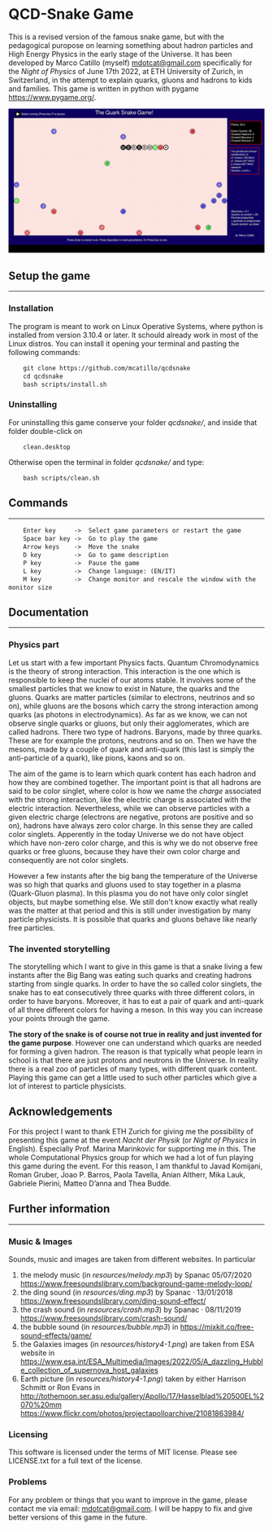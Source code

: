 
QCD-Snake Game
==============

This is a revised version of the famous snake game, but with the pedagogical puropose on learning something about hadron particles and High Energy Physics in the early stage of the Universe. It has been developed by Marco Catillo (myself) <mdotcat@gmail.com> specifically for the *Night of Physics* of June 17th 2022, at ETH University of Zurich, in Switzerland, in the attempt to explain quarks, gluons and hadrons to kids and families. This game is written in python with pygame <https://www.pygame.org/>.


![Game Example](resources/game.gif)


## Setup the game
------------

### Installation

The program is meant to work on Linux Operative Systems, where python is installed from version 3.10.4 or later.
It schould already work in most of the Linux distros. You can install it opening your terminal and pasting the following commands:

        git clone https://github.com/mcatillo/qcdsnake
        cd qcdsnake
        bash scripts/install.sh


### Uninstalling

For uninstalling this game conserve your folder *qcdsnake/*, and inside that folder double-click on

        clean.desktop

Otherwise open the terminal in folder *qcdsnake/* and type:

        bash scripts/clean.sh


## Commands
---------

        Enter key     ->  Select game parameters or restart the game
        Space bar key ->  Go to play the game
        Arrow keys    ->  Move the snake
        D key         ->  Go to game description
        P key         ->  Pause the game
        L key         ->  Change language: (EN/IT)
        M key         ->  Change monitor and rescale the window with the monitor size

## Documentation
-------------

### Physics part

Let us start with a few important Physics facts.
Quantum Chromodynamics is the theory of strong interaction. This interaction is the one which is responsible to keep the nuclei of our atoms stable. It involves some of the smallest particles that we know to exist in Nature, the quarks and the gluons. Quarks are matter particles (similar to electrons, neutrinos  and so on), while gluons are the bosons which carry the strong interaction among quarks (as photons in electrodynamics). As far as we know, we can not observe single quarks or gluons, but only their agglomerates, which are called hadrons. There two type of hadrons. Baryons, made by three quarks. These are for example the protons, neutrons and so on. Then we have the mesons, made by a couple of quark and anti-quark (this last is simply the anti-particle of a quark), like pions, kaons and so on.

The aim of the game is to learn which quark content has each hadron and how they are combined together.
The important point is that all hadrons are said to be color singlet, where color is how we name the *charge* associated with the strong interaction, like the electric charge is associated with the electric interaction.
Nevertheless, while we can observe particles with a given electric charge (electrons are negative, protons are positive and so on), hadrons have always zero color charge. In this sense they are called color singlets.
Apperently in the today Universe we do not have object which have non-zero color charge, and this is why we do not observe free quarks or free gluons,  because they have their own color charge and consequently are not color singlets.

However a few instants after the big bang the temperature of the Universe was so high that quarks and gluons used to stay together in a plasma (Quark-Gluon plasma). In this plasma you do not have only color singlet objects, but maybe something else. We still don't know exactly what really was the matter at that period and this is still under investigation by many particle physicists. It is possible that quarks and gluons behave like nearly free particles.

### The invented storytelling

The storytelling which I want to give in this game is that a snake living a few instants after the Big Bang was eating such quarks and creating hadrons starting from single quarks.
In order to have the so called color singlets, the snake has to eat consecutively three quarks with three different colors, in order to have baryons. Moreover, it has to eat a pair of quark and anti-quark of all three different colors for having a meson.
In this way you can increase your points through the game.

**The story of the snake is of course not true in reality and just invented for the game purpose**. However one can understand which quarks are needed for forming a given hadron.
The reason is that typically what people learn in school is that there are just protons and neutrons in the Universe. In reality there is a real zoo of particles of many types, with different quark content.
Playing this game can get a little used to such other particles which give a lot of interest to particle physicists.


## Acknowledgements

For this project I want to thank ETH Zurich for giving me the possibility of presenting this game at the event *Nacht der Physik* (or *Night of Physics* in English). Especially Prof. Marina Marinkovic for supporting me in this. The whole Computational Physics group for which we had a lot of fun playing this game during the event. For this reason, I am  thankful to Javad Komijani, Roman Gruber, Joao P. Barros, Paola Tavella, Anian Altherr, Mika Lauk, Gabriele Pierini, Matteo D’anna and Thea Budde.

## Further information
---------------------

### Music & Images

Sounds, music and images are taken from different websites. In particular

1. the melody music (in *resources/melody.mp3*) by Spanac 05/07/2020 <https://www.freesoundslibrary.com/background-game-melody-loop/>
2. the ding sound (in *resources/ding.mp3*) by Spanac · 13/01/2018 <https://www.freesoundslibrary.com/ding-sound-effect/>
3. the crash sound (in *resources/crash.mp3*) by Spanac · 08/11/2019 <https://www.freesoundslibrary.com/crash-sound/>
4. the bubble sound (in *resources/bubble.mp3*) in <https://mixkit.co/free-sound-effects/game/>
5. the Galaxies images (in *resources/history4-1.png*) are taken from ESA website in <https://www.esa.int/ESA_Multimedia/Images/2022/05/A_dazzling_Hubble_collection_of_supernova_host_galaxies>
6. Earth picture (in *resources/history4-1.png*) taken by either Harrison Schmitt or Ron Evans in <http://tothemoon.ser.asu.edu/gallery/Apollo/17/Hasselblad%20500EL%2070%20mm> <https://www.flickr.com/photos/projectapolloarchive/21081863984/>


### Licensing

This software is licensed under the terms of MIT license. Please see LICENSE.txt for a full text of the license.

### Problems

For any problem or things that you want to improve in the game, please contact me via email: <mdotcat@gmail.com>. I will be happy to fix and give better versions of this game in the future.





